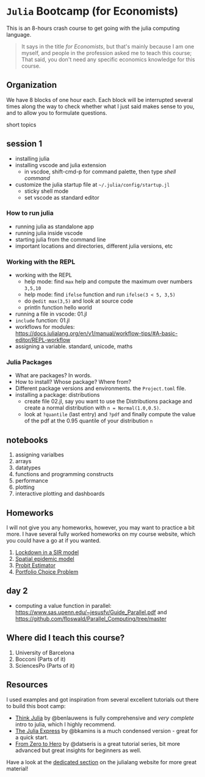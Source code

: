 # `Julia` Bootcamp (for Economists)     

This is an 8-hours crash course to get going with the julia computing language. 

> It says in the title *for Economists*, but that's mainly because I am one myself, and people in the profession asked me to teach this course; That said, you don't need any specific economics knowledge for this course.

## Organization

We have 8 blocks of one hour each. Each block will be interrupted several times along the way to check whether what I just said makes sense to you, and to allow you to formulate questions. 

short topics

## session 1

* installing julia
* installing vscode and julia extension
  * in vscdoe, shift-cmd-p for command palette, then type *shell command*
* customize the julia startup file at `~/.julia/config/startup.jl`
  * sticky shell mode
  * set vscode as standard editor

### How to run julia

* running julia as standalone app
* running julia inside vscode
* starting julia from the command line
* important locations and directories, different julia versions, etc

### Working with the REPL

* working with the REPL
    * help mode: find `max` help and compute the maximum over numbers `3,5,10`
    * help mode: find `ifelse` function and run `ifelse(3 < 5, 3,5)`
    * do `@edit max(3,5)` and look at source code
    * println function hello world
* running a file in vscode: 01.jl
* `include` function: 01.jl
* workflows for modules: https://docs.julialang.org/en/v1/manual/workflow-tips/#A-basic-editor/REPL-workflow
* assigning a variable. standard, unicode, maths

### Julia Packages

* What are packages? In words.
* How to install? Whose package? Where from? 
* Different package versions and environments. the `Project.toml` file.
* installing a package: distributions
    * create file 02.jl, say you want to use the Distributions package and create a normal distribution with `n = Normal(1.0,0.5)`. 
    * look at `?quantile` (last entry) and `?pdf` and finally compute the value of the pdf at the 0.95 quantile of your distribution `n`


## notebooks

1. assigning varialbes
1. arrays
2. datatypes
1. functions and programming constructs
2. performance
3. plotting
4. interactive plotting and dashboards

## Homeworks

I will not give you any homeworks, however, you may want to practice a bit more. I have several fully worked homeworks on my course website, which you could have a go at if you wanted.
1. [Lockdown in a SIR model](https://floswald.github.io/NumericalMethods/hw1/)
1. [Spatial epidemic model](https://floswald.github.io/NumericalMethods/hw2/)
1. [Probit Estimator](https://floswald.github.io/NumericalMethods/hw3/)
1. [Portfolio Choice Problem](https://floswald.github.io/NumericalMethods/hw5/)

## day 2
* computing a value function in parallel: https://www.sas.upenn.edu/~jesusfv/Guide_Parallel.pdf and https://github.com/floswald/Parallel_Computing/tree/master


## Where did I teach this course?

1. University of Barcelona
2. Bocconi (Parts of it)
3. SciencesPo (Parts of it)


## Resources

I used examples and got inspiration from several excellent tutorials out there to build this boot camp:

* [Think Julia](https://benlauwens.github.io/ThinkJulia.jl/latest/book.html) by @benlauwens is fully comprehensive and *very complete* intro to julia, which I highly recommend.
* [The Julia Express](http://bogumilkaminski.pl/files/julia_express.pdf) by @bkamins is a much condensed version - great for a quick start.
* [From Zero to Hero](https://github.com/Datseris/Zero2Hero-JuliaWorkshop) by @datseris is a great tutorial series, bit more advanced but great insights for beginners as well.

Have a look at the [dedicated section](https://julialang.org/learning/) on the julialang website for more great material!
